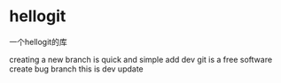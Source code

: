 # hellogit
一个hellogit的库

creating a new  branch is quick  and simple
add dev
git is a free software
create bug branch
this is dev update
